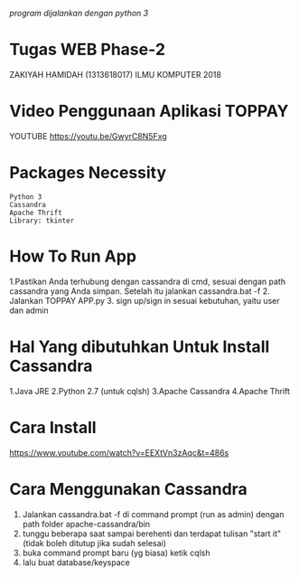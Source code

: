 *program dijalankan dengan python 3*

# Tugas WEB Phase-2
ZAKIYAH HAMIDAH (1313618017)
ILMU KOMPUTER 2018

# Video Penggunaan Aplikasi TOPPAY
YOUTUBE 
https://youtu.be/GwyrC8N5Fxg

# Packages Necessity

    Python 3
    Cassandra
    Apache Thrift
    Library: tkinter

# How To Run App

1.Pastikan Anda terhubung dengan cassandra di cmd, sesuai dengan path cassandra yang Anda simpan. Setelah itu jalankan cassandra.bat -f
2. Jalankan TOPPAY APP.py
3. sign up/sign in sesuai kebutuhan, yaitu user dan admin

# Hal Yang dibutuhkan Untuk Install Cassandra

1.Java JRE
2.Python 2.7 (untuk cqlsh)
3.Apache Cassandra
4.Apache Thrift

# Cara Install 
https://www.youtube.com/watch?v=EEXtVn3zAqc&t=486s

# Cara Menggunakan Cassandra
1. Jalankan cassandra.bat -f di command prompt (run as admin) dengan path folder apache-cassandra/bin
2. tunggu beberapa saat sampai berehenti dan terdapat tulisan "start it" (tidak boleh ditutup jika sudah selesai)
3. buka command prompt baru (yg biasa) ketik cqlsh
4. lalu buat database/keyspace
